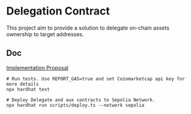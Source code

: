 # Delegation Contract

This project aim to provide a solution to delegate on-chain assets ownership to target addresses.

## Doc

[Implementation Proposal](https://www.notion.so/Proposal-Delegated-assets-30a75de0661e41878d815e7d3ef4a53a?pvs=4)

```shell
# Run tests. Use REPORT_GAS=true and set Coinmarketcap api key for more details
npx hardhat test

# Deploy Delegate and aux contracts to Sepolia Network.
npx hardhat run scripts/deploy.ts --network sepolia
```
